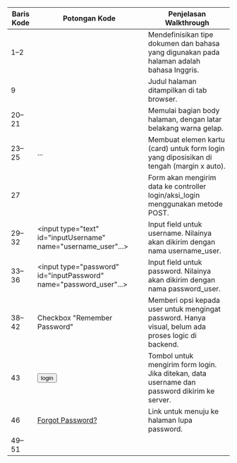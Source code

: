| Baris Kode | Potongan Kode                                                                 | Penjelasan Walkthrough                                                                                      |
|------------|--------------------------------------------------------------------------------|-------------------------------------------------------------------------------------------------------------|
| 1–2        | <!DOCTYPE html> <html lang="en">                                              | Mendefinisikan tipe dokumen dan bahasa yang digunakan pada halaman adalah bahasa Inggris.                  |
| 9          | <title>SB Admin - Login</title>                                               | Judul halaman ditampilkan di tab browser.                                                                   |
| 20–21      | <body class="bg-dark">                                                        | Memulai bagian body halaman, dengan latar belakang warna gelap.                                            |
| 23–25      | <div class="card card-login mx-auto mt-5">...</div>                          | Membuat elemen kartu (card) untuk form login yang diposisikan di tengah (margin x auto).                   |
| 27         | <form action="<?php echo base_url('login/aksi_login'); ?>" method="post">     | Form akan mengirim data ke controller login/aksi_login menggunakan metode POST.                            |
| 29–32      | <input type="text" id="inputUsername" name="username_user"...>                | Input field untuk username. Nilainya akan dikirim dengan nama username_user.                               |
| 33–36      | <input type="password" id="inputPassword" name="password_user"...>            | Input field untuk password. Nilainya akan dikirim dengan nama password_user.                               |
| 38–42      | Checkbox "Remember Password"                                                  | Memberi opsi kepada user untuk mengingat password. Hanya visual, belum ada proses logic di backend.        |
| 43         | <input class="btn btn-primary btn-block" type="submit" value="login">         | Tombol untuk mengirim form login. Jika ditekan, data username dan password dikirim ke server.              |
| 46         | <a class="d-block small" href="...">Forgot Password?</a>                      | Link untuk menuju ke halaman lupa password.                                                                |
| 49–51      | <script src="vendor/jquery/jquery.min.js"> dan lainnya                         | JavaScript tambahan dari jQuery dan Bootstrap untuk interaksi halaman (misal: animasi, validasi UI).       |
